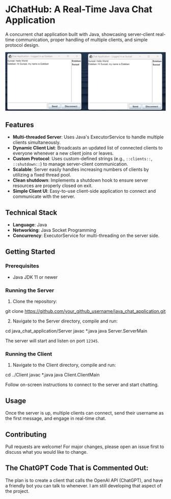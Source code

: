 # JChatHub: A Real-Time Java Chat Application

A concurrent chat application built with Java, showcasing server-client real-time communication, proper handling of multiple clients, and simple protocol design.

![Chat Server and Client Screenshot](Chat_Application_Example.png)



## Features

- **Multi-threaded Server**: Uses Java's ExecutorService to handle multiple clients simultaneously.
- **Dynamic Client List**: Broadcasts an updated list of connected clients to everyone whenever a new client joins or leaves.
- **Custom Protocol**: Uses custom-defined strings (e.g., `::clients::`, `::shutdown::`) to manage server-client communication.
- **Scalable**: Server easily handles increasing numbers of clients by utilizing a fixed thread pool.
- **Clean shutdown**: Implements a shutdown hook to ensure server resources are properly closed on exit.
- **Simple Client UI**: Easy-to-use client-side application to connect and communicate with the server.

## Technical Stack

- **Language**: Java
- **Networking**: Java Socket Programming
- **Concurrency**: ExecutorService for multi-threading on the server side.

## Getting Started

### Prerequisites

- Java JDK 11 or newer

### Running the Server

1. Clone the repository:

git clone https://github.com/your_github_username/java_chat_application.git


2. Navigate to the Server directory, compile and run:

cd java_chat_application/Server
javac *.java
java Server.ServerMain


The server will start and listen on port `12345`.

### Running the Client

1. Navigate to the Client directory, compile and run:

cd ../Client
javac *.java
java Client.ClientMain


Follow on-screen instructions to connect to the server and start chatting.

## Usage

Once the server is up, multiple clients can connect, send their username as the first message, and engage in real-time chat.

## Contributing

Pull requests are welcome! For major changes, please open an issue first to discuss what you would like to change.

## The ChatGPT Code That is Commented Out:

The plan is to create a client that calls the OpenAI API (ChatGPT), and have a friendly bot you can talk to whenever. I am still developing that aspect of the project.
